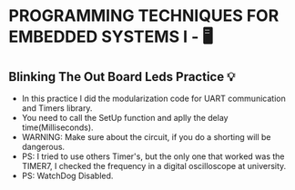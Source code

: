 # PROGRAMMING TECHNIQUES FOR EMBEDDED SYSTEMS I - 🖥️
## Blinking The Out Board Leds Practice 💡

  - In this practice I did the modularization code for UART communication and Timers library.
  - You need to call the SetUp function and aplly the delay time(Milliseconds).
  - WARNING: Make sure about the circuit, if you do a shorting will be dangerous.
  - PS: I tried to use others Timer's, but the only one that worked was the TIMER7, I checked the frequency in a digital oscilloscope at university.
  - PS: WatchDog Disabled.


